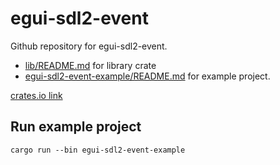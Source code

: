 # egui-sdl2-event

Github repository for egui-sdl2-event. 

- [lib/README.md](lib/README.md) for library crate 
- [egui-sdl2-event-example/README.md](egui-sdl2-event-example/README.md) for example project.

[crates.io link](https://crates.io/crates/egui-sdl2-event)

## Run example project

`cargo run --bin egui-sdl2-event-example`


